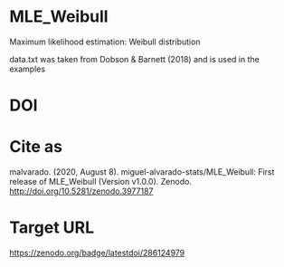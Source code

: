 # MLE_Weibull
Maximum likelihood estimation: Weibull distribution

data.txt was taken from Dobson & Barnett (2018) and is used in the examples

# DOI
# Cite as
malvarado. (2020, August 8). miguel-alvarado-stats/MLE_Weibull: First release of MLE_Weibull (Version v1.0.0). Zenodo. http://doi.org/10.5281/zenodo.3977187

# Target URL
https://zenodo.org/badge/latestdoi/286124979
